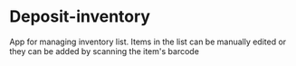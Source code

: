 # Deposit-inventory
App for managing inventory list. Items in the list can be manually edited or they can be added by scanning the item's barcode
